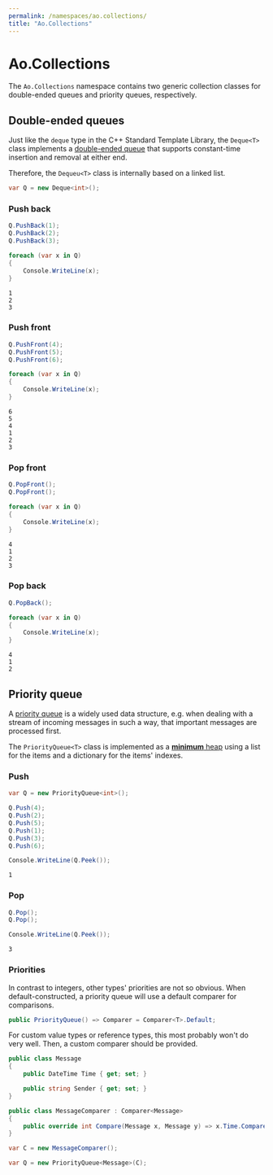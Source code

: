 ```yaml
---
permalink: /namespaces/ao.collections/
title: "Ao.Collections"
---
```


# Ao.Collections

The `Ao.Collections` namespace contains two generic collection classes for double-ended queues and priority queues, respectively.

## Double-ended queues

Just like the `deque` type in the C++ Standard Template Library, the `Deque<T>` class implements a [double-ended queue](https://en.wikipedia.org/wiki/Double-ended_queue) that supports constant-time insertion and removal at either end. 

Therefore, the `Dequeu<T>` class is internally based on a linked list.

```csharp
var Q = new Deque<int>();
```

### Push back

```csharp
Q.PushBack(1);
Q.PushBack(2);
Q.PushBack(3);

foreach (var x in Q)
{
    Console.WriteLine(x);
}
```

```console
1
2
3
```

### Push front

```csharp
Q.PushFront(4);
Q.PushFront(5);
Q.PushFront(6);

foreach (var x in Q)
{
    Console.WriteLine(x);
}
```

```console
6
5
4
1
2
3
```

### Pop front

```csharp
Q.PopFront();
Q.PopFront();

foreach (var x in Q)
{
    Console.WriteLine(x);
}
```

```console
4
1
2
3
```

### Pop back

```csharp
Q.PopBack();

foreach (var x in Q)
{
    Console.WriteLine(x);
}
```

```console
4
1
2
```

## Priority queue

A [priority queue](https://en.wikipedia.org/wiki/Priority_queue) is a widely used data structure, e.g. when dealing with a stream of incoming messages in such a way, that important messages are processed first.

The `PriorityQueue<T>`  class is implemented as a [**minimum** heap](https://en.wikipedia.org/wiki/Heap_(data_structure)) using a list for the items and a dictionary for the items' indexes.

### Push

```csharp
var Q = new PriorityQueue<int>();

Q.Push(4);
Q.Push(2);
Q.Push(5);
Q.Push(1);
Q.Push(3);
Q.Push(6);

Console.WriteLine(Q.Peek());
```

```console
1
```

### Pop

```csharp
Q.Pop();
Q.Pop();

Console.WriteLine(Q.Peek());
```

```console
3
```

### Priorities

In contrast to integers, other types' priorities are not so obvious. When default-constructed, a priority queue will use a default comparer for comparisons. 

```csharp
public PriorityQueue() => Comparer = Comparer<T>.Default;
```

For custom value types or reference types, this most probably won't do very well. Then, a custom comparer should be provided.

```csharp
public class Message
{
    public DateTime Time { get; set; }

    public string Sender { get; set; }
}

public class MessageComparer : Comparer<Message>
{
    public override int Compare(Message x, Message y) => x.Time.CompareTo(y.Time);
}
```

```csharp
var C = new MessageComparer();

var Q = new PriorityQueue<Message>(C);
```